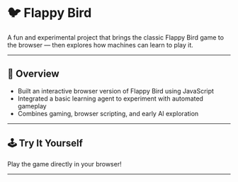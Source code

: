 # 🐦 Flappy Bird

A fun and experimental project that brings the classic Flappy Bird game to the browser — then explores how machines can learn to play it.

---

## 🎯 Overview

- Built an interactive browser version of Flappy Bird using JavaScript  
- Integrated a basic learning agent to experiment with automated gameplay  
- Combines gaming, browser scripting, and early AI exploration

---

## 🕹 Try It Yourself

Play the game directly in your browser!  

---
